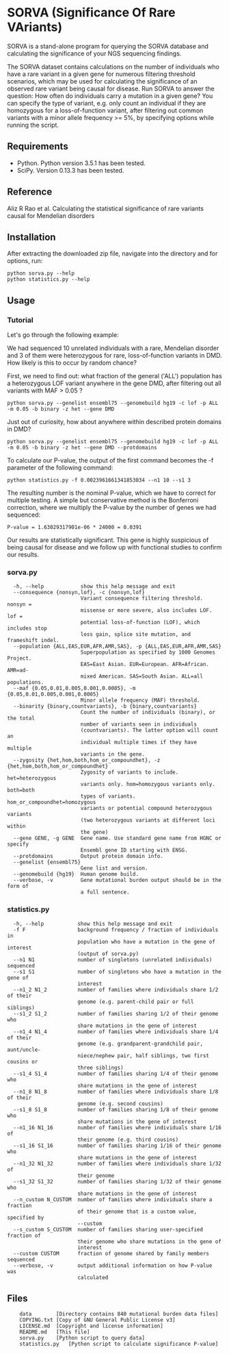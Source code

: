 SORVA (Significance Of Rare VAriants)
=====================================
SORVA is a stand-alone program for querying the SORVA database and calculating the significance of your NGS sequencing findings. 

The SORVA dataset contains calculations on the number of individuals who have a rare variant in a given gene for numerous filtering threshold scenarios, which may be used for calculating the significance of an observed rare variant being causal for disease. Run SORVA to answer the question: How often do individuals carry a mutation in a given gene? You can specify the type of variant, e.g. only count an individual if they are homozygous for a loss-of-function variant, after filtering out common variants with a minor allele frequency >= 5%, by specifying options while running the script.

## Requirements

* Python. Python version 3.5.1 has been tested.
* SciPy. Version 0.13.3 has been tested.

## Reference

Aliz R Rao et al. Calculating the statistical significance of rare variants causal for Mendelian disorders

## Installation

After extracting the downloaded zip file, navigate into the directory and for options, run:

    python sorva.py --help
    python statistics.py --help


## Usage

### Tutorial

Let's go through the following example:

We had sequenced 10 unrelated individuals with a rare, Mendelian disorder and 3 of them were heterozygous for rare, loss-of-function variants in DMD. How likely is this to occur by random chance?

First, we need to find out: what fraction of the general ('ALL') population has a heterozygous LOF variant anywhere in the gene DMD, after filtering out all variants with MAF > 0.05 ?

    python sorva.py --genelist ensembl75 --genomebuild hg19 -c lof -p ALL -m 0.05 -b binary -z het --gene DMD

Just out of curiosity, how about anywhere within described protein domains in DMD?

    python sorva.py --genelist ensembl75 --genomebuild hg19 -c lof -p ALL -m 0.05 -b binary -z het --gene DMD --protdomains

To calculate our P-value, the output of the first command becomes the -f parameter of the following command:

    python statistics.py -f 0.0023961661341853034 --n1 10 --s1 3
    
The resulting number is the nominal P-value, which we have to correct for multiple testing. A simple but conservative method is the Bonferroni correction, where we multiply the P-value by the number of genes we had sequenced:

    P-value = 1.63029317901e-06 * 24000 = 0.0391

Our results are statistically significant. This gene is highly suspicious of being causal for disease and we follow up with functional studies to confirm our results.

### sorva.py

```Options:
  -h, --help            show this help message and exit
  --consequence {nonsyn,lof}, -c {nonsyn,lof}
                        Variant consequence filtering threshold. nonsyn =
                        missense or more severe, also includes LOF. lof =
                        potential loss-of-function (LOF), which includes stop
                        loss gain, splice site mutation, and frameshift indel.
  --population {ALL,EAS,EUR,AFR,AMR,SAS}, -p {ALL,EAS,EUR,AFR,AMR,SAS}
                        Superpopulation as specified by 1000 Genomes Project.
                        EAS=East Asian. EUR=European. AFR=African. AMR=ad-
                        mixed American. SAS=South Asian. ALL=all populations.
  --maf {0.05,0.01,0.005,0.001,0.0005}, -m {0.05,0.01,0.005,0.001,0.0005}
                        Minor allele frequency (MAF) threshold.
  --binarity {binary,countvariants}, -b {binary,countvariants}
                        Count the number of individuals (binary), or the total
                        number of variants seen in individuals
                        (countvariants). The latter option will count an
                        individual multiple times if they have multiple
                        variants in the gene.
  --zygosity {het,hom,both,hom_or_compoundhet}, -z {het,hom,both,hom_or_compoundhet}
                        Zygosity of variants to include. het=heterozygous
                        variants only. hom=homozygous variants only. both=both
                        types of variants. hom_or_compoundhet=homozygous
                        variants or potential compound heterozygous variants
                        (two heterozygous variants at different loci within
                        the gene)
  --gene GENE, -g GENE  Gene name. Use standard gene name from HGNC or specify
                        Ensembl gene ID starting with ENSG.
  --protdomains         Output protein domain info.
  --genelist {ensembl75}
                        Gene list and version.
  --genomebuild {hg19}  Human genome build.
  --verbose, -v         Gene mutational burden output should be in the form of
                        a full sentence.
```

### statistics.py

```Options:
  -h, --help           show this help message and exit
  -f F                 background frequency / fraction of individuals in
                       population who have a mutation in the gene of interest
                       (output of sorva.py)
  --n1 N1              number of singletons (unrelated individuals) sequenced
  --s1 S1              number of singletons who have a mutation in the gene of
                       interest
  --n1_2 N1_2          number of families where individuals share 1/2 of their
                       genome (e.g. parent-child pair or full siblings)
  --s1_2 S1_2          number of families sharing 1/2 of their genome who
                       share mutations in the gene of interest
  --n1_4 N1_4          number of families where individuals share 1/4 of their
                       genome (e.g. grandparent-grandchild pair, aunt/uncle-
                       niece/nephew pair, half siblings, two first cousins or
                       three siblings)
  --s1_4 S1_4          number of families sharing 1/4 of their genome who
                       share mutations in the gene of interest
  --n1_8 N1_8          number of families where individuals share 1/8 of their
                       genome (e.g. second cousins)
  --s1_8 S1_8          number of families sharing 1/8 of their genome who
                       share mutations in the gene of interest
  --n1_16 N1_16        number of families where individuals share 1/16 of
                       their genome (e.g. third cousins)
  --s1_16 S1_16        number of families sharing 1/16 of their genome who
                       share mutations in the gene of interest
  --n1_32 N1_32        number of families where individuals share 1/32 of
                       their genome
  --s1_32 S1_32        number of families sharing 1/32 of their genome who
                       share mutations in the gene of interest
  --n_custom N_CUSTOM  number of families where individuals share a fraction
                       of their genome that is a custom value, specified by
                       --custom
  --s_custom S_CUSTOM  number of families sharing user-specified fraction of
                       their genome who share mutations in the gene of
                       interest
  --custom CUSTOM      fraction of genome shared by family members sequenced
  --verbose, -v        output additional information on how P-value was
                       calculated
```

## Files

```[distribution]
	data		[Directory contains 840 mutational burden data files]
	COPYING.txt	[Copy of GNU General Public License v3]
	LICENSE.md	[Copyright and license information]
	README.md	[This file]
	sorva.py	[Python script to query data]
	statistics.py	[Python script to calculate significance P-value]
```


